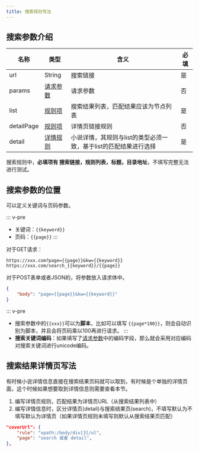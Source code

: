 ```yaml
---
title: 搜索规则写法
---
```


## 搜索参数介绍

| 名称         | 类型                                   | 含义                                   | 必填 |
|------------|--------------------------------------|--------------------------------------|----|
| url        | String | 搜索链接                                 | 是  |
| params     | [请求参数](/booksource/format.html#请求参数) | 请求参数                                 | 否  |
| list       | [规则项](/booksource/format.html#规则项)   | 搜索结果列表，匹配结果应该为节点列表                   | 是  |
| detailPage | [规则项](/booksource/format.html#规则项)   | 详情页链接规则                              | 否  |
| detail     | [详情规则](/booksource/format.html#详情规则) | 小说详情，其规则与list的类型必须一致，基于list的匹配结果进行选择 | 是  |


搜索规则中，**必填项有 搜索链接，规则列表，标题，目录地址**，不填写完整无法进行测试。

## 搜索参数的位置

可以定义关键词与页码参数。

::: v-pre
- 关键词：`{{keyword}}`
- 页码：`{{page}}`
:::

对于GET请求：

```
https://xxx.com?page={{page}}&kw={{keyword}}
https://xxx.com/search_{{keyword}}/{{page}}
```

对于POST表单或者JSON的，将参数放入请求体中。
```json
{
    "body": "page={{page}}&kw={{keyword}}"
}
```
::: v-pre
- 搜索参数中的`{{xxx}}`可以为**脚本**，比如可以填写 `{{page*100}}`，则会自动识别为脚本，并且会将页码乘以100再进行请求。
:::
- **搜索关键词编码**：如果填写了[请求参数](/booksource/format.html#请求参数)中的编码字段，那么就会采用对应编码对搜索关键词进行unicode编码。

## 搜索结果详情页写法

有时候小说详情信息直接在搜索结果页码就可以取到，有时候是个单独的详情页面，这个时候如果想要取到详情信息则需要查看本节。

1. 编写详情页规则，匹配结果为详情页URL（从搜索结果列表中）
2. 编写详情信息时，区分详情页(detail)与搜索结果页(search)，不填写默认为不填写默认为详情页（如果详情页规则未填写则默认从搜索结果页匹配）
```json
"coverUrl": {
    "rule": "xpath:/body/div[3]/ul",
    "page": "search 或者 detail",
},
```

